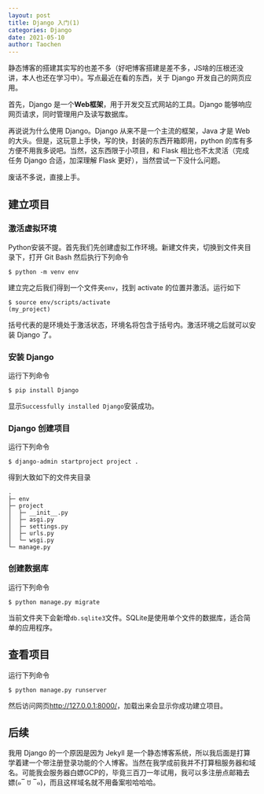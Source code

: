 ```yaml
---
layout: post
title: Django 入门(1)
categories: Django
date: 2021-05-10
author: Taochen
---
```


静态博客的搭建其实写的也差不多（好吧博客搭建是差不多，JS啥的压根还没讲，本人也还在学习中）。写点最近在看的东西，关于 Django 开发自己的网页应用。

首先，Django 是一个**Web框架**，用于开发交互式网站的工具。Django 能够响应网页请求，同时管理用户及读写数据库。

再说说为什么使用 Django。Django 从来不是一个主流的框架，Java 才是 Web 的大头。但是，这玩意上手快，写的快，封装的东西开箱即用，python 的库有多方便不用我多说吧。当然，这东西限于小项目，和 Flask 相比也不太灵活（完成任务 Django 合适，加深理解 Flask 更好），当然尝试一下没什么问题。

废话不多说，直接上手。

## 建立项目

### 激活虚拟环境

Python安装不提。首先我们先创建虚拟工作环境。新建文件夹，切换到文件夹目录下，打开 Git Bash 然后执行下列命令

```
$ python -m venv env
```

建立完之后我们得到一个文件夹```env```，找到 activate 的位置并激活。运行如下

```
$ source env/scripts/activate
(my_project)
```

括号代表的是环境处于激活状态，环境名将包含于括号内。激活环境之后就可以安装 Django 了。

### 安装 Django

运行下列命令

```
$ pip install Django
```

显示```Successfully installed Django```安装成功。

### Django 创建项目

运行下列命令

```
$ django-admin startproject project .
```

得到大致如下的文件夹目录
```
.
├─ env
├─ project
│  ├─ __init__.py
│  ├─ asgi.py
│  ├─ settings.py
│  ├─ urls.py
│  └─ wsgi.py
└─ manage.py
```

### 创建数据库

运行下列命令

```
$ python manage.py migrate
```

当前文件夹下会新增```db.sqlite3```文件。SQLite是使用单个文件的数据库，适合简单的应用程序。

## 查看项目

运行下列命令

```
$ python manage.py runserver
```

然后访问网页<http://127.0.0.1:8000/>，加载出来会显示你成功建立项目。

## 后续

我用 Django 的一个原因是因为 Jekyll 是一个静态博客系统，所以我后面是打算学着建一个带注册登录功能的个人博客。当然在我学成前我并不打算租服务器和域名。可能我会服务器白嫖GCP的，毕竟三百刀一年试用，我可以多注册点邮箱去嫖(๑‾ ꇴ ‾๑)，而且这样域名就不用备案啦哈哈哈。


